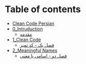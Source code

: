 # Table of contents

* [Clean Code Persian](README.md)
* [0\_Intruduction](0_introduction(completed)/README.md)
  * [مقدمه](0_introduction(completed)/introduction.md)
* [1\_Clean Code](1_Clean_Code(completed)/README.md)
  * [فصل یک - کد تمیز](1_Clean_Code(completed)/clean-code.md)
* [2\_Meaningful Names](2_meaningful-names/README.md)
  * [فصل دو - اسامی با معنی](2_meaningful-names/meaningful%20names.md)
